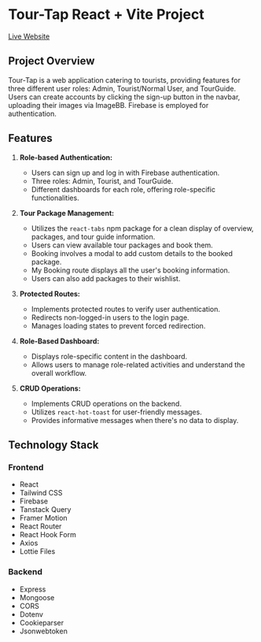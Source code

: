 # Tour-Tap React + Vite Project

[Live Website](https://tour-tap.web.app)

## Project Overview

Tour-Tap is a web application catering to tourists, providing features for three different user roles: Admin, Tourist/Normal User, and TourGuide. Users can create accounts by clicking the sign-up button in the navbar, uploading their images via ImageBB. Firebase is employed for authentication.

## Features

1. **Role-based Authentication:**

   - Users can sign up and log in with Firebase authentication.
   - Three roles: Admin, Tourist, and TourGuide.
   - Different dashboards for each role, offering role-specific functionalities.

2. **Tour Package Management:**

   - Utilizes the `react-tabs` npm package for a clean display of overview, packages, and tour guide information.
   - Users can view available tour packages and book them.
   - Booking involves a modal to add custom details to the booked package.
   - My Booking route displays all the user's booking information.
   - Users can also add packages to their wishlist.

3. **Protected Routes:**

   - Implements protected routes to verify user authentication.
   - Redirects non-logged-in users to the login page.
   - Manages loading states to prevent forced redirection.

4. **Role-Based Dashboard:**

   - Displays role-specific content in the dashboard.
   - Allows users to manage role-related activities and understand the overall workflow.

5. **CRUD Operations:**
   - Implements CRUD operations on the backend.
   - Utilizes `react-hot-toast` for user-friendly messages.
   - Provides informative messages when there's no data to display.

## Technology Stack

### Frontend

- React
- Tailwind CSS
- Firebase
- Tanstack Query
- Framer Motion
- React Router
- React Hook Form
- Axios
- Lottie Files

### Backend

- Express
- Mongoose
- CORS
- Dotenv
- Cookieparser
- Jsonwebtoken
